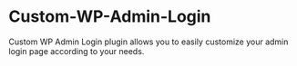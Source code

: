 # Custom-WP-Admin-Login
Custom WP Admin Login plugin allows you to easily customize your admin login page according to your needs.
